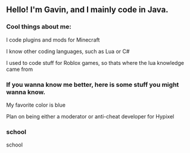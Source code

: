 ## Hello! I'm Gavin, and I mainly code in Java.

### Cool things about me:

I code plugins and mods for Minecraft

I know other coding languages, such as Lua or C#

I used to code stuff for Roblox games, so thats where the lua knowledge came from

### If you wanna know me better, here is some stuff you might wanna know.

My favorite color is blue

Plan on being either a moderator or anti-cheat developer for Hypixel

### school
school
